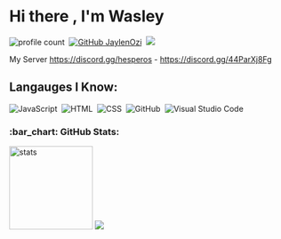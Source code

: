 # Hi there , I'm Wasley
![profile count](https://komarev.com/ghpvc/?username=Wasleyy&color=red)&nbsp;
[![GitHub JaylenOzi](https://img.shields.io/github/followers/ariscik?label=follow&style=social)](https://github.com/Wasleyy)&nbsp;
<a href="https://instagram.com/omer_celik22"><img src="https://img.shields.io/badge/@omer_celik22-E4405F?style=flat&logo=Instagram&logoColor=white"/></a> &nbsp;

My Server
https://discord.gg/hesperos - https://discord.gg/44ParXj8Fg

## Langauges I Know:
![JavaScript](https://img.shields.io/badge/-JavaScript-05122A?style=flat&logo=javascript)&nbsp;
![HTML](https://img.shields.io/badge/-HTML-05122A?style=flat&logo=HTML5)&nbsp;
![CSS](https://img.shields.io/badge/-CSS-05122A?style=flat&logo=CSS3)&nbsp;
![GitHub](https://img.shields.io/badge/-GitHub-05122A?style=flat&logo=github)&nbsp;
![Visual Studio Code](https://img.shields.io/badge/-Visual%20Studio%20Code-05122A?style=flat&logo=visual-studio-code&logoColor=007ACC)&nbsp;


<h3 align="left">:bar_chart: GitHub Stats:</h3>
<p align="left">
   <img src="https://github-readme-stats.vercel.app/api?username=Wasleyy&count_private=true&show_icons=true&theme=dark&hide_border=true" width="%100" height="150px" alt="stats" />
<img src="https://github-profile-trophy.vercel.app/?username=Wasleyy&theme=radical" />
</p>
